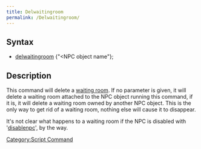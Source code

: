 ```yaml
---
title: Delwaitingroom
permalink: /Delwaitingroom/
---
```


Syntax
------

-   [delwaitingroom](/delwaitingroom "wikilink") {"&lt;NPC object name"};

Description
-----------

This command will delete a [waiting room](/waitingroom "wikilink"). If no parameter is given, it will delete a waiting room attached to the NPC object running this command, if it is, it will delete a waiting room owned by another NPC object. This is the only way to get rid of a waiting room, nothing else will cause it to disappear.

It's not clear what happens to a waiting room if the NPC is disabled with '[disablenpc](/disablenpc "wikilink")', by the way.

[Category:Script Command](/Category:Script_Command "wikilink")